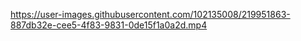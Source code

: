 

https://user-images.githubusercontent.com/102135008/219951863-887db32e-cee5-4f83-9831-0de15f1a0a2d.mp4

